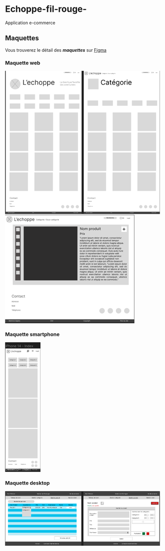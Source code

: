 # Echoppe-fil-rouge-
Application e-commerce


## Maquettes

Vous trouverez le détail des ***maquettes*** sur [Figma](https://www.figma.com/file/rINfszu2OWua6H0oLeBznb/Echoppe?node-id=0%3A1&t=QcCMopereYB0eMik-1)

### Maquette web

![Maquette web index et catégorie](/Maquette/index_categorie.png)
![Maquette web détail d'un produit](/Maquette/produit.png)

### Maquette smartphone

![Maquette web smartphone index](/Maquette/smartphone.png)

### Maquette desktop

![Maquette desktop](/Maquette/desktop.png)
